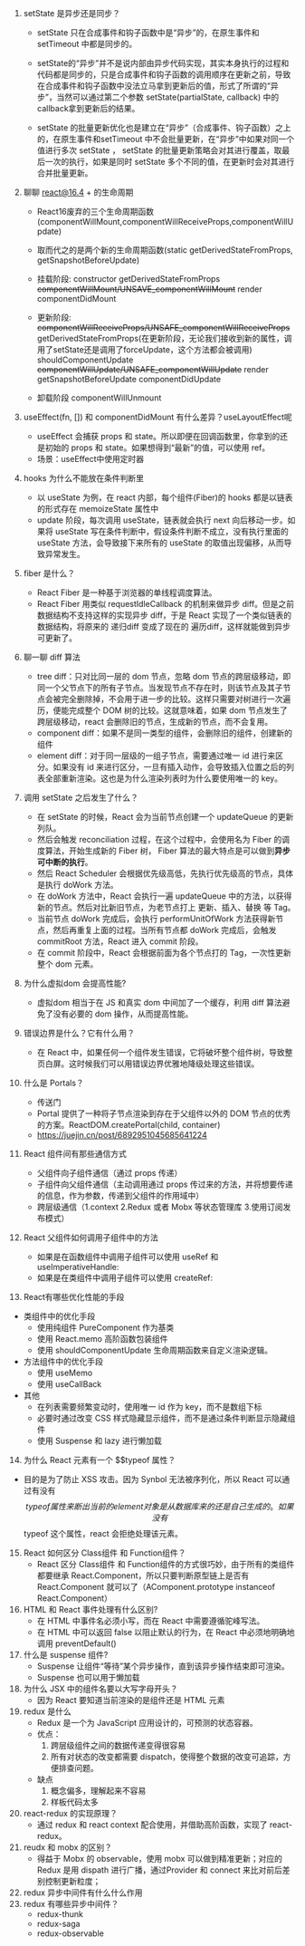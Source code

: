 <!-- React 灵魂 23 问，你能答对几个？https://zhuanlan.zhihu.com/p/304213203 -->
<!-- https://juejin.cn/post/6844903993278201870 -->
<!-- 21 个 React 性能优化技巧https://www.infoq.cn/article/KVE8xtRs-uPphptq5LUz -->
1. setState 是异步还是同步？
   
     * setState 只在合成事件和钩子函数中是“异步”的，在原生事件和 setTimeout 中都是同步的。
  
     * setState的“异步”并不是说内部由异步代码实现，其实本身执行的过程和代码都是同步的，只是合成事件和钩子函数的调用顺序在更新之前，导致在合成事件和钩子函数中没法立马拿到更新后的值，形式了所谓的“异步”，当然可以通过第二个参数 setState(partialState, callback) 中的callback拿到更新后的结果。
  
     * setState 的批量更新优化也是建立在“异步”（合成事件、钩子函数）之上的，在原生事件和setTimeout 中不会批量更新，在“异步”中如果对同一个值进行多次 setState ， setState 的批量更新策略会对其进行覆盖，取最后一次的执行，如果是同时 setState 多个不同的值，在更新时会对其进行合并批量更新。

2. 聊聊 react@16.4 + 的生命周期  
   
     * React16废弃的三个生命周期函数(componentWillMount,componentWillReceiveProps,componentWillUpdate)
     * 取而代之的是两个新的生命周期函数(static getDerivedStateFromProps, getSnapshotBeforeUpdate)

     * 挂载阶段:
      constructor
      getDerivedStateFromProps
      ~~componentWillMount/UNSAVE_componentWillMount~~
      render
      componentDidMount
     * 更新阶段:
      ~~componentWillReceiveProps/UNSAFE_componentWillReceiveProps~~
      getDerivedStateFromProps(在更新阶段，无论我们接收到新的属性，调用了setState还是调用了forceUpdate，这个方法都会被调用)
      shouldComponentUpdate
      ~~componentWillUpdate/UNSAFE_componentWillUpdate~~
      render
      getSnapshotBeforeUpdate
      componentDidUpdate
    * 卸载阶段
      componentWillUnmount
3. useEffect(fn, []) 和 componentDidMount 有什么差异？useLayoutEffect呢
   * useEffect 会捕获 props 和 state。所以即便在回调函数里，你拿到的还是初始的 props 和 state。如果想得到“最新”的值，可以使用 ref。
   * 场景：useEffect中使用定时器
4. hooks 为什么不能放在条件判断里
   * 以 useState 为例，在 react 内部，每个组件(Fiber)的 hooks 都是以链表的形式存在 memoizeState 属性中
   * update 阶段，每次调用 useState，链表就会执行 next 向后移动一步。如果将 useState 写在条件判断中，假设条件判断不成立，没有执行里面的 useState 方法，会导致接下来所有的 useState 的取值出现偏移，从而导致异常发生。
5. fiber 是什么？
   * React Fiber 是一种基于浏览器的单线程调度算法。
   * React Fiber 用类似 requestIdleCallback 的机制来做异步 diff。但是之前数据结构不支持这样的实现异步 diff，于是 React 实现了一个类似链表的数据结构，将原来的 递归diff 变成了现在的 遍历diff，这样就能做到异步可更新了。
6. 聊一聊 diff 算法
   * tree diff：只对比同一层的 dom 节点，忽略 dom 节点的跨层级移动，即同一个父节点下的所有子节点。当发现节点不存在时，则该节点及其子节点会被完全删除掉，不会用于进一步的比较。这样只需要对树进行一次遍历，便能完成整个 DOM 树的比较。这就意味着，如果 dom 节点发生了跨层级移动，react 会删除旧的节点，生成新的节点，而不会复用。
   * component diff：如果不是同一类型的组件，会删除旧的组件，创建新的组件
   * element diff：对于同一层级的一组子节点，需要通过唯一 id 进行来区分。如果没有 id 来进行区分，一旦有插入动作，会导致插入位置之后的列表全部重新渲染。这也是为什么渲染列表时为什么要使用唯一的 key。
7. 调用 setState 之后发生了什么？
   * 在 setState 的时候，React 会为当前节点创建一个 updateQueue 的更新列队。
   * 然后会触发 reconciliation 过程，在这个过程中，会使用名为 Fiber 的调度算法，开始生成新的 Fiber 树， Fiber 算法的最大特点是可以做到**异步可中断的执行**。
   * 然后 React Scheduler 会根据优先级高低，先执行优先级高的节点，具体是执行 doWork 方法。
   * 在 doWork 方法中，React 会执行一遍 updateQueue 中的方法，以获得新的节点。然后对比新旧节点，为老节点打上 更新、插入、替换 等 Tag。
   * 当前节点 doWork 完成后，会执行 performUnitOfWork 方法获得新节点，然后再重复上面的过程。当所有节点都 doWork 完成后，会触发 commitRoot 方法，React 进入 commit 阶段。
   * 在 commit 阶段中，React 会根据前面为各个节点打的 Tag，一次性更新整个 dom 元素。
8. 为什么虚拟dom 会提高性能?
   * 虚拟dom 相当于在 JS 和真实 dom 中间加了一个缓存，利用 diff 算法避免了没有必要的 dom 操作，从而提高性能。
9. 错误边界是什么？它有什么用？
   * 在 React 中，如果任何一个组件发生错误，它将破坏整个组件树，导致整页白屏。这时候我们可以用错误边界优雅地降级处理这些错误。
10. 什么是 Portals？
    * 传送门
    * Portal 提供了一种将子节点渲染到存在于父组件以外的 DOM 节点的优秀的方案。ReactDOM.createPortal(child, container)
    * https://juejin.cn/post/6892951045685641224
11. React 组件间有那些通信方式
    * 父组件向子组件通信（通过 props 传递）
    * 子组件向父组件通信（主动调用通过 props 传过来的方法，并将想要传递的信息，作为参数，传递到父组件的作用域中）
    * 跨层级通信（1.context 2.Redux 或者 Mobx 等状态管理库 3.使用订阅发布模式）
12. React 父组件如何调用子组件中的方法
    * 如果是在函数组件中调用子组件可以使用 useRef 和 useImperativeHandle:
    * 如果是在类组件中调用子组件可以使用 createRef:
13. React有哪些优化性能的手段
   * 类组件中的优化手段
      * 使用纯组件 PureComponent 作为基类
      * 使用 React.memo 高阶函数包装组件
      * 使用 shouldComponentUpdate 生命周期函数来自定义渲染逻辑。
   * 方法组件中的优化手段
      * 使用 useMemo
      * 使用 useCallBack
   * 其他
      * 在列表需要频繁变动时，使用唯一 id 作为 key，而不是数组下标
      * 必要时通过改变 CSS 样式隐藏显示组件，而不是通过条件判断显示隐藏组件
      * 使用 Suspense 和 lazy 进行懒加载
14. 为什么 React 元素有一个 $$typeof 属性？
   * 目的是为了防止 XSS 攻击。因为 Synbol 无法被序列化，所以 React 可以通过有没有 $$typeof 属性来断出当前的 element 对象是从数据库来的还是自己生成的。如果没有 $$typeof 这个属性，react 会拒绝处理该元素。
15. React 如何区分 Class组件 和 Function组件？
    * React 区分 Class组件 和 Function组件的方式很巧妙，由于所有的类组件都要继承 React.Component，所以只要判断原型链上是否有 React.Component 就可以了（AComponent.prototype instanceof React.Component）
16. HTML 和 React 事件处理有什么区别?
    * 在 HTML 中事件名必须小写，而在 React 中需要遵循驼峰写法。
    * 在 HTML 中可以返回 false 以阻止默认的行为，在 React 中必须地明确地调用 preventDefault()
17. 什么是 suspense 组件?
    * Suspense 让组件“等待”某个异步操作，直到该异步操作结束即可渲染。
    * Suspense 也可以用于懒加载
18. 为什么 JSX 中的组件名要以大写字母开头？
    * 因为 React 要知道当前渲染的是组件还是 HTML 元素
19. redux 是什么
    * Redux 是一个为 JavaScript 应用设计的，可预测的状态容器。
    * 优点：
      1. 跨层级组件之间的数据传递变得很容易
      2. 所有对状态的改变都需要 dispatch，使得整个数据的改变可追踪，方便排查问题。
    * 缺点
      1. 概念偏多，理解起来不容易
      2. 样板代码太多
20. react-redux 的实现原理？
    * 通过 redux 和 react context 配合使用，并借助高阶函数，实现了 react-redux。
21. reudx 和 mobx 的区别？
    * 得益于 Mobx 的 observable，使用 mobx 可以做到精准更新；对应的 Redux 是用 dispath 进行广播，通过Provider 和 connect 来比对前后差别控制更新粒度；
22. redux 异步中间件有什么什么作用
23. redux 有哪些异步中间件？
    * redux-thunk
    * redux-saga
    * redux-observable





